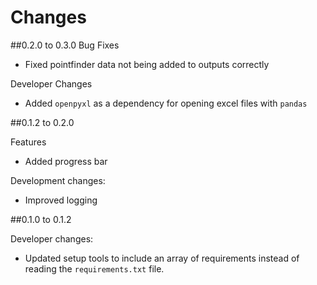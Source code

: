 # Changes

##0.2.0 to 0.3.0
Bug Fixes
* Fixed pointfinder data not being added to outputs correctly

Developer Changes
* Added `openpyxl` as a dependency for opening excel files with `pandas`

##0.1.2 to 0.2.0

Features
* Added progress bar

Development changes:
* Improved logging

##0.1.0 to 0.1.2

Developer changes:

- Updated setup tools to include an array of requirements instead of reading the `requirements.txt` file.